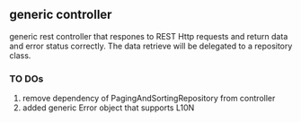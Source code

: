 ## generic controller

generic rest controller that respones to REST Http requests and return data and error status correctly. The data retrieve will be delegated to a repository class.

### TO DOs
1. remove dependency of PagingAndSortingRepository from controller
2. added generic Error object that supports L10N
